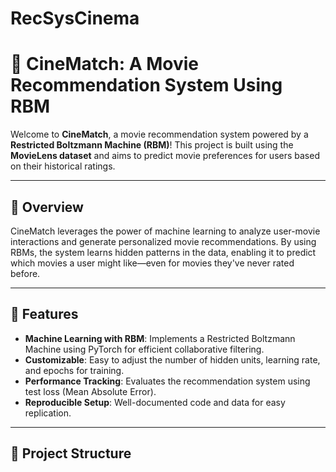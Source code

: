 # RecSysCinema

# 🎥 **CineMatch: A Movie Recommendation System Using RBM**

Welcome to **CineMatch**, a movie recommendation system powered by a **Restricted Boltzmann Machine (RBM)**! This project is built using the **MovieLens dataset** and aims to predict movie preferences for users based on their historical ratings.

---

## 📖 **Overview**
CineMatch leverages the power of machine learning to analyze user-movie interactions and generate personalized movie recommendations. By using RBMs, the system learns hidden patterns in the data, enabling it to predict which movies a user might like—even for movies they've never rated before.

---

## 🚀 **Features**
- **Machine Learning with RBM**: Implements a Restricted Boltzmann Machine using PyTorch for efficient collaborative filtering.
- **Customizable**: Easy to adjust the number of hidden units, learning rate, and epochs for training.
- **Performance Tracking**: Evaluates the recommendation system using test loss (Mean Absolute Error).
- **Reproducible Setup**: Well-documented code and data for easy replication.

---

## 📂 **Project Structure**
